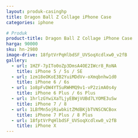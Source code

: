 ```yaml
---
layout: produk-casinghp
title: Dragon Ball Z Collage iPhone Case
categories: iphone

# Produk
product-title: Dragon Ball Z Collage iPhone Case
harga: 90000
sku: hn-2980
image-drive: 18fptVrPqHlbdSF_UVSoqXcdlxw0_v2fB
gallery:
  - url: 1HZF-7pITo0oZp3DmsA4OE2IWcr8_RoNA
    title: iPhone 5 / 5s / SE
  - url: 1zm18eOKoE3B2YuiMDdVv-oXmqbnhw1d0
    title: iPhone 6 / 6s
  - url: 1o8pFvDW4YTSuRWHMQ9v1-vP2zimA0s4y
    title: iPhone 6 Plus / 6s Plus
  - url: 1hrlzGYwiXaTLjyEBWjVUBd7LYOME3uSw
    title: iPhone 7 / 8
  - url: 1LBfMn5ojRiwbkitZMdBKjbTVNSCNCBox
    title: iPhone 7 Plus / 8 Plus
  - url: 18fptVrPqHlbdSF_UVSoqXcdlxw0_v2fB
    title: iPhone X
---
```

